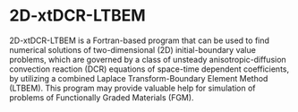 # 2D-xtDCR-LTBEM

2D-xtDCR-LTBEM is a Fortran-based program that can be used to find numerical solutions of two-dimensional (2D) initial-boundary value problems, which are governed by a class of unsteady anisotropic-diffusion convection reaction (DCR) equations of space-time dependent coefficients, by utilizing a combined Laplace Transform-Boundary Element Method (LTBEM). This program may provide valuable help for simulation of problems of Functionally Graded Materials (FGM).
